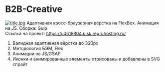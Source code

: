 # B2B-Creative
[![title.jpg](https://i.postimg.cc/15RKQgNZ/title.jpg)](https://postimg.cc/qgYKcvLm)
Адаптивная кросс-браузерная вёрстка на FlexBox. Анимация на JS. Сборка: Gulp<br>
Ссылка на проект: https://u0618804.plsk.regruhosting.ru/
1. Валидная адаптивная вёрстка до 320px
2. Методология БЭМ, Flex
3. Анимации на JS/GSAP
4. Иконки и анимированные элементы отрисованы и добавлены в SVG спрайт

